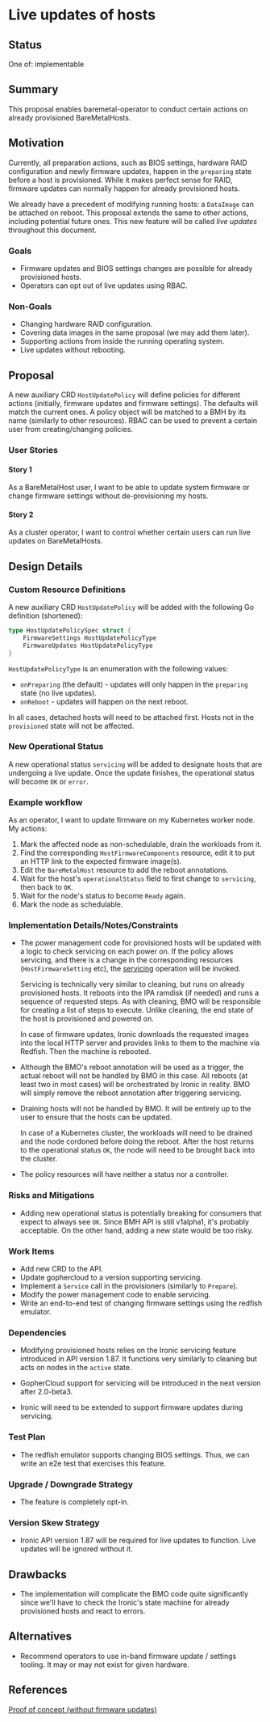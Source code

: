 <!--
 This work is licensed under a Creative Commons Attribution 3.0
 Unported License.

 http://creativecommons.org/licenses/by/3.0/legalcode
-->

# Live updates of hosts

## Status

One of: implementable

## Summary

This proposal enables baremetal-operator to conduct certain actions on already
provisioned BareMetalHosts.

## Motivation

Currently, all preparation actions, such as BIOS settings, hardware RAID
configuration and newly firmware updates, happen in the `preparing` state
before a host is provisioned. While it makes perfect sense for RAID, firmware
updates can normally happen for already provisioned hosts.

We already have a precedent of modifying running hosts: a `DataImage` can
be attached on reboot. This proposal extends the same to other actions,
including potential future ones. This new feature will be called *live updates*
throughout this document.

### Goals

- Firmware updates and BIOS settings changes are possible for already
  provisioned hosts.
- Operators can opt out of live updates using RBAC.

### Non-Goals

- Changing hardware RAID configuration.
- Covering data images in the same proposal (we may add them later).
- Supporting actions from inside the running operating system.
- Live updates without rebooting.

## Proposal

A new auxiliary CRD `HostUpdatePolicy` will define policies for different
actions (initially, firmware updates and firmware settings).
The defaults will match the current ones. A policy object will be matched to
a BMH by its name (similarly to other resources). RBAC can be used to prevent
a certain user from creating/changing policies.

### User Stories

#### Story 1

As a BareMetalHost user, I want to be able to update system firmware or change
firmware settings without de-provisioning my hosts.

#### Story 2

As a cluster operator, I want to control whether certain users can run live
updates on BareMetalHosts.

## Design Details

### Custom Resource Definitions

A new auxiliary CRD `HostUpdatePolicy` will be added with the following Go
definition (shortened):

```go
type HostUpdatePolicySpec struct {
    FirmwareSettings HostUpdatePolicyType
    FirmwareUpdates HostUpdatePolicyType
}
```

`HostUpdatePolicyType` is an enumeration with the following values:

- `onPreparing` (the default) - updates will only happen in the `preparing`
  state (no live updates).
- `onReboot` - updates will happen on the next reboot.

In all cases, detached hosts will need to be attached first. Hosts not in the
`provisioned` state will not be affected.

### New Operational Status

A new operational status `servicing` will be added to designate hosts that are
undergoing a live update. Once the update finishes, the operational status will
become `OK` or `error`.

### Example workflow

As an operator, I want to update firmware on my Kubernetes worker node. My
actions:

1. Mark the affected node as non-schedulable, drain the workloads from it.
2. Find the corresponding `HostFirmwareComponents` resource, edit it to put
   an HTTP link to the expected firmware image(s).
3. Edit the `BareMetalHost` resource to add the reboot annotations.
4. Wait for the host's `operationalStatus` field to first change to
   `servicing`, then back to `OK`.
5. Wait for the node's status to become `Ready` again.
6. Mark the node as schedulable.

### Implementation Details/Notes/Constraints

- The power management code for provisioned hosts will be updated with a logic
  to check servicing on each power on. If the policy allows servicing, and
  there is a change in the corresponding resources (`HostFirmwareSetting` etc),
  the [servicing](https://docs.openstack.org/ironic/latest/admin/servicing)
  operation will be invoked.

  Servicing is technically very similar to cleaning, but runs on already
  provisioned hosts. It reboots into the IPA ramdisk (if needed) and runs
  a sequence of requested steps. As with cleaning, BMO will be responsible for
  creating a list of steps to execute. Unlike cleaning, the end state of the
  host is provisioned and powered on.

  In case of firmware updates, Ironic downloads the requested images into the
  local HTTP server and provides links to them to the machine via Redfish. Then
  the machine is rebooted.

- Although the BMO's reboot annotation will be used as a trigger,
  the actual reboot will not be handled by BMO in this case. All reboots
  (at least two in most cases) will be orchestrated by Ironic in reality.
  BMO will simply remove the reboot annotation after triggering servicing.

- Draining hosts will not be handled by BMO. It will be entirely up to the user
  to ensure that the hosts can be updated.

  In case of a Kubernetes cluster, the workloads will need to be drained and
  the node cordoned before doing the reboot. After the host returns to the
  operational status `OK`, the node will need to be brought back into the
  cluster.

- The policy resources will have neither a status nor a controller.

### Risks and Mitigations

- Adding new operational status is potentially breaking for consumers that
  expect to always see `OK`. Since BMH API is still v1alpha1, it's probably
  acceptable. On the other hand, adding a new state would be too risky.

### Work Items

- Add new CRD to the API.
- Update gophercloud to a version supporting servicing.
- Implement a `Service` call in the provisioners (similarly to `Prepare`).
- Modify the power management code to enable servicing.
- Write an end-to-end test of changing firmware settings using the redfish
  emulator.

### Dependencies

- Modifying provisioned hosts relies on the Ironic servicing feature
  introduced in API version 1.87. It functions very similarly to cleaning
  but acts on nodes in the ``active`` state.

- GopherCloud support for servicing will be introduced in the next version
  after 2.0-beta3.

- Ironic will need to be extended to support firmware updates during servicing.

### Test Plan

- The redfish emulator supports changing BIOS settings. Thus, we can write
  an e2e test that exercises this feature.

### Upgrade / Downgrade Strategy

- The feature is completely opt-in.

### Version Skew Strategy

- Ironic API version 1.87 will be required for live updates to function. Live
  updates will be ignored without it.

## Drawbacks

- The implementation will complicate the BMO code quite significantly since
  we'll have to check the Ironic's state machine for already provisioned hosts
  and react to errors.

## Alternatives

- Recommend operators to use in-band firmware update / settings tooling. It may
  or may not exist for given hardware.

## References

[Proof of concept (without firmware
updates)](https://github.com/metal3-io/baremetal-operator/pull/1689)
